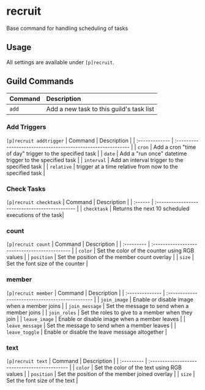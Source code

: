# recruit
Base command for handling scheduling of tasks

## Usage
All settings are available under `[p]recruit`.

## Guild Commands
| Command        | Description                                                  |
| :------------- | :----------------------------------------------------------- |
| `add`          | Add a new task to this guild's task list                     |  

### Add Triggers
`[p]recruit addtrigger`
| Command        | Description                                                  |
| :------------- | :----------------------------------------------------------- |
| `cron`         | Add a cron "time of day" trigger to the specified task       |
| `date`         | Add a "run once" datetime trigger to the specified task      |
| `interval`     | Add an interval trigger to the specified task                |
| `relative`     | trigger at a time relative from now to the specified task    |

### Check Tasks
`[p]recruit checktask`
| Command | Description                                    |
| :------ | :--------------------------------------------- |
| `checktask`  | Returns the next 10 scheduled executions of the task|

### count
`[p]recruit count`
| Command    | Description                                   |
| :--------- | :-------------------------------------------- |
| `color`    | Set the color of the counter using RGB values |
| `position` | Set the position of the member count overlay  |
| `size`     | Set the font size of the counter              |

### member
`[p]recruit member`
| Command         | Description                                      |
| :-------------- | :----------------------------------------------- |
| `join_image`    | Enable or disable image when a member joins      |
| `join_message`  | Set the message to send when a member joins      |
| `join_roles`    | Set the roles to give to a member when they join |
| `leave_image`   | Enable or disable image when a member leaves     |
| `leave_message` | Set the message to send when a member leaves     |
| `leave_toggle`  | Enable or disable the leave message altogether   |

### text
`[p]recruit text`
| Command    | Description                                   |
| :--------- | :-------------------------------------------- |
| `color`    | Set the color of the text using RGB values    |
| `position` | Set the position of the member joined overlay |
| `size`     | Set the font size of the text                 |
